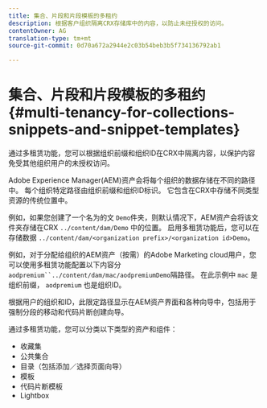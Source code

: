 ```yaml
---
title: 集合、片段和片段模板的多租约
description: 根据客户组织隔离CRX存储库中的内容，以防止未经授权的访问。
contentOwner: AG
translation-type: tm+mt
source-git-commit: 0d70a672a2944e2c03b54beb3b5f734136792ab1

---
```



# 集合、片段和片段模板的多租约 {#multi-tenancy-for-collections-snippets-and-snippet-templates}

通过多租赁功能，您可以根据组织前缀和组织ID在CRX中隔离内容，以保护内容免受其他组织用户的未授权访问。

Adobe Experience Manager(AEM)资产会将每个组织的数据存储在不同的路径中。 每个组织特定路径由组织前缀和组织ID标识。
它包含在CRX中存储不同类型资源的传统位置中。

例如，如果您创建了一个名为的文 `Demo`件夹，则默认情况下，AEM资产会将该文件夹存储在CRX `../content/dam/Demo` 中的位置。 启用多租赁功能后，您可以在存储数据 `../content/dam/<organization prefix>/<organization id>Demo`。

例如，对于分配给组织的AEM资产（按需）的Adobe Marketing cloud用户，您可以使用多租赁功能配置以下内容分 `aodpremium``../content/dam/mac/aodpremiumDemo`隔路径。 在此示例中 `mac` 是组织前缀， `aodpremium` 也是组织ID。

根据用户的组织和ID，此限定路径显示在AEM资产界面和各种向导中，包括用于强制分段的移动和代码片断创建向导。

通过多租赁功能，您可以分类以下类型的资产和组件：

* 收藏集
* 公共集合
* 目录（包括添加／选择页面向导）
* 模板
* 代码片断模板
* Lightbox
